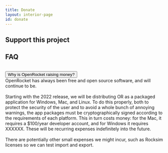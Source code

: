```yaml
---
title: Donate
layout: interior-page
id: donate
---
```


<script src="js/confetti.js" type="text/javascript"></script>
<script>fetti = toggleConfetti;
setTimeout(fetti, 300);
setTimeout(fetti, 800);</script>

## Support this project


## FAQ
<div>
    <button type="button" class="collapsible" style="margin-top: 15px">Why is OpenRocket raising money?</button>
    <div class="collapsible-content">OpenRocket has always been free and open source software, and will continue to be.<br/><br/>
    Starting with the 2022 release, we will be distributing OR as a packaged application for Windows, Mac, and Linux.
    To do this properly, both to protect the security of the user and to avoid a whole bunch of annoying warnings, the app packages must be cryptographically signed according to the requirements of each platform.
    This in turn costs money: for the Mac, it requires a $100/year developer account, and for Windows it requires XXXXXX. These will be recurring expenses indefinitely into the future.<br/><br/>
    There are potentially other small expenses we might incur, such as Rocksim licenses so we can test import and export.
    ​</div>
​</div>